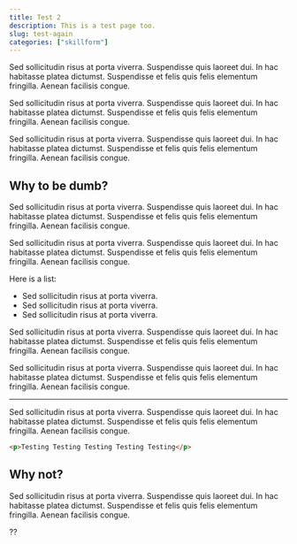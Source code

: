 ```yaml
---
title: Test 2
description: This is a test page too.
slug: test-again
categories: ["skillform"]
---
```


Sed sollicitudin risus at porta viverra. Suspendisse quis laoreet dui. In hac habitasse platea dictumst. Suspendisse et felis quis felis elementum fringilla. Aenean facilisis congue.

Sed sollicitudin risus at porta viverra. Suspendisse quis laoreet dui. In hac habitasse platea dictumst. Suspendisse et felis quis felis elementum fringilla. Aenean facilisis congue.

Sed sollicitudin risus at porta viverra. Suspendisse quis laoreet dui. In hac habitasse platea dictumst. Suspendisse et felis quis felis elementum fringilla. Aenean facilisis congue.

## Why to be dumb?

Sed sollicitudin risus at porta viverra. Suspendisse quis laoreet dui. In hac habitasse platea dictumst. Suspendisse et felis quis felis elementum fringilla. Aenean facilisis congue.

Sed sollicitudin risus at porta viverra. Suspendisse quis laoreet dui. In hac habitasse platea dictumst. Suspendisse et felis quis felis elementum fringilla. Aenean facilisis congue.

Here is a list:

- Sed sollicitudin risus at porta viverra.
- Sed sollicitudin risus at porta viverra.
- Sed sollicitudin risus at porta viverra.

Sed sollicitudin risus at porta viverra. Suspendisse quis laoreet dui. In hac habitasse platea dictumst. Suspendisse et felis quis felis elementum fringilla. Aenean facilisis congue.

Sed sollicitudin risus at porta viverra. Suspendisse quis laoreet dui. In hac habitasse platea dictumst. Suspendisse et felis quis felis elementum fringilla. Aenean facilisis congue.

---

Sed sollicitudin risus at porta viverra. Suspendisse quis laoreet dui. In hac habitasse platea dictumst. Suspendisse et felis quis felis elementum fringilla. Aenean facilisis congue.

```html
<p>Testing Testing Testing Testing Testing</p>
```

## Why not?

Sed sollicitudin risus at porta viverra. Suspendisse quis laoreet dui. In hac habitasse platea dictumst. Suspendisse et felis quis felis elementum fringilla. Aenean facilisis congue.

??
